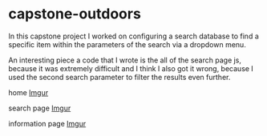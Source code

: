 # capstone-outdoors

In this capstone project I worked on configuring a search database to find a specific item within the parameters of the search via a dropdown menu.

An interesting piece a code that I wrote is the all of the search page js, because it was extremely difficult and I think I also got it wrong, because I used the second search parameter to filter the results even further. 

home [Imgur](https://i.imgur.com/tbACfXR.jpg)

search page [Imgur](https://i.imgur.com/afp8TSY.png)

information page [Imgur](https://i.imgur.com/oSnmx25.png)

